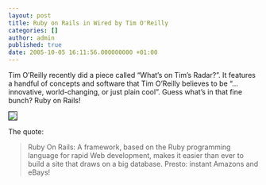```yaml
---
layout: post
title: Ruby on Rails in Wired by Tim O'Reilly
categories: []
author: admin
published: true
date: 2005-10-05 16:11:56.000000000 +01:00
---
```

<p>Tim O&#8217;Reilly recently did a piece called &#8220;What&#8217;s on Tim&#8217;s Radar?&#8221;. It features a handful of concepts and software that Tim O&#8217;Reilly believes to be &#8220;&#8230;innovative, world-changing, or just plain cool&#8221;. Guess what&#8217;s in that fine bunch? Ruby on Rails!</p>
<p><a href="http://www.flickr.com/photos/iggy/49572042/"><img src="http://static.flickr.com/24/49572042_635f8b3d33.jpg?v=0" border="1"></a></p>
<p>The quote:</p>
<blockquote>Ruby On Rails: A framework, based on the Ruby programming language for rapid Web development, makes it easier than ever to build a site that draws on a big database. Presto: instant Amazons and eBays!</blockquote>